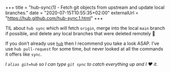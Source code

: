 +++
title = "hub-sync(1) - Fetch git objects from upstream and update local branches."
date = "2020-07-15T10:55:35+02:00"
externalUrl = "https://hub.github.com/hub-sync.1.html"
+++

TIL about `hub sync` which will fetch `origin`, merge into the local `main` branch if possible, and delete any local branches that were deleted remotely 🙌 

If you don’t already use [`hub`](https://github.com/github/hub) then I recommend you take a look ASAP. I’ve use `hub pull-request` for some time, but never looked at all the commands it offers like `sync`.

_I `alias git=hub` so I can type `git sync` to catch everything up and I ❤️  it._
